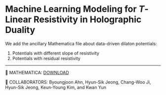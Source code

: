# Machine Learning Modeling for $T$-Linear Resistivity in Holographic Duality
We add the ancillary Mathematica file about data-driven dilaton potentials:
1. Potentials with different slope of resistivity
2. Potentials with residual resistivity

---
:gift:  MATHEMATICA: [DOWNLOAD](https://github.com/sicobysico/ML_Linear-T-Resistivity/archive/refs/heads/main.zip)

:busts_in_silhouette: COLLABORATORS: Byoungjoon Ahn, Hyun-Sik Jeong, Chang-Woo Ji, Hyun-Sik Jeong, Keun-Young Kim, and Kwan Yun
